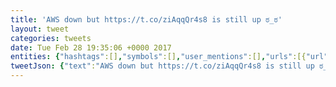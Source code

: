 ```yaml
---
title: 'AWS down but https://t.co/ziAqqQr4s8 is still up ಠ_ಠ'
layout: tweet
categories: tweets
date: Tue Feb 28 19:35:06 +0000 2017
entities: {"hashtags":[],"symbols":[],"user_mentions":[],"urls":[{"url":"https://t.co/ziAqqQr4s8","expanded_url":"http://amazon.com","display_url":"amazon.com","indices":[13,36]}]}
tweetJson: {"text":"AWS down but https://t.co/ziAqqQr4s8 is still up ಠ_ಠ"}
---
```

